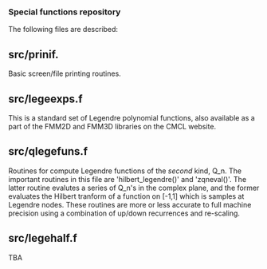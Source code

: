 ### Special functions repository

The following files are described:

## src/prinif.
Basic screen/file printing routines.

## src/legeexps.f
This is a standard set of Legendre polynomial functions, also available
as a part of the FMM2D and FMM3D libraries on the CMCL website.

## src/qlegefuns.f
Routines for compute Legendre functions of the _second_ kind, Q_n. The
important routines in this file are 'hilbert_legendre()' and
'zqneval()'. The latter routine evalutes a series of Q_n's in the
complex plane, and the former evaluates the Hilbert tranform of a
function on [-1,1] which is samples at Legendre nodes. These routines
are more or less accurate to full machine precision using a combination
of up/down recurrences and re-scaling.

## src/legehalf.f
TBA
